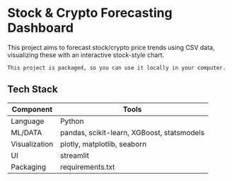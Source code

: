 # Stock &amp; Crypto Forecasting Dashboard
This project aims to forecast stock/crypto price trends using CSV data, visualizing these with an interactive stock-style chart.

`This project is packaged, so you can use it locally in your computer.`

## Tech Stack

| Component |  Tools  |
| --------  | ------- |
| Language   | Python    |
| ML/DATA  | pandas, scikit-learn, XGBoost, statsmodels     |
| Visualization     | plotly, matplotlib, seaborn    |
| UI  | streamlit     |
| Packaging  | requirements.txt     |

